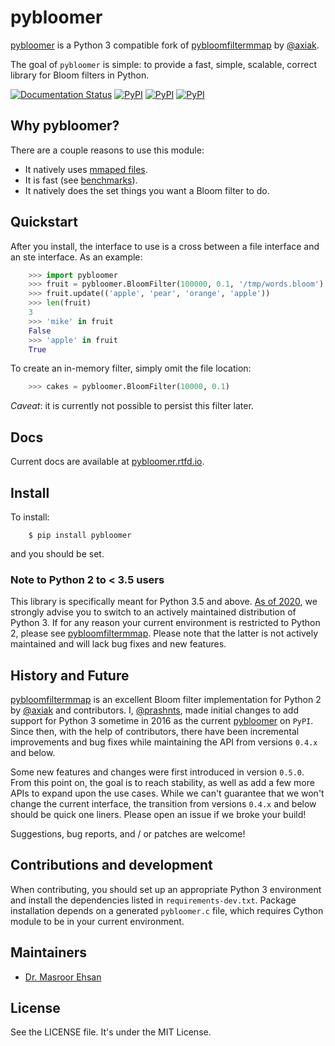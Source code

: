 # pybloomer

[pybloomer](https://github.com/masroore/pybloomer) is a Python 3 compatible fork of [pybloomfiltermmap](https://github.com/axiak/pybloomfiltermmap) by [@axiak](https://github.com/axiak).

The goal of `pybloomer` is simple: to provide a fast, simple, scalable, correct library for Bloom filters in Python.

[![Documentation Status](https://readthedocs.org/projects/pybloomer/badge/?version=latest)](https://pybloomer.readthedocs.io/en/latest/?badge=latest)
[![PyPI](https://img.shields.io/pypi/v/pybloomer.svg)](https://pypi.python.org/pypi/pybloomer)
[![PyPI](https://img.shields.io/pypi/dw/pybloomer.svg)](https://pypi.python.org/pypi/pybloomer)
[![PyPI](https://img.shields.io/pypi/pyversions/pybloomer.svg)](https://pypi.python.org/pypi/pybloomer)


## Why pybloomer?

There are a couple reasons to use this module:

* It natively uses [mmaped files](http://en.wikipedia.org/wiki/Mmap).
* It is fast (see [benchmarks](http://axiak.github.io/pybloomfiltermmap/#benchmarks)).
* It natively does the set things you want a Bloom filter to do.


## Quickstart

After you install, the interface to use is a cross between a file
interface and an ste interface. As an example:
```python
    >>> import pybloomer
    >>> fruit = pybloomer.BloomFilter(100000, 0.1, '/tmp/words.bloom')
    >>> fruit.update(('apple', 'pear', 'orange', 'apple'))
    >>> len(fruit)
    3
    >>> 'mike' in fruit
    False
    >>> 'apple' in fruit
    True
```

To create an in-memory filter, simply omit the file location:
```python
    >>> cakes = pybloomer.BloomFilter(10000, 0.1)
```
*Caveat*: it is currently not possible to persist this filter later.


## Docs

Current docs are available at [pybloomer.rtfd.io](https://pybloomer.readthedocs.io/en/latest).


## Install

To install:

```shell
    $ pip install pybloomer
```

and you should be set.

### Note to Python 2 to < 3.5 users

This library is specifically meant for Python 3.5 and above. [As of 2020](https://www.python.org/doc/sunset-python-2/), we strongly advise you to switch to an actively maintained distribution of Python 3. If for any reason your current environment is restricted to Python 2, please see [pybloomfiltermmap](https://github.com/axiak/pybloomfiltermmap). Please note that the latter is not actively maintained and will lack bug fixes and new features.


## History and Future

[pybloomfiltermmap](https://github.com/axiak/pybloomfiltermmap) is an excellent Bloom filter implementation for Python 2 by [@axiak](https://github.com/axiak) and contributors. I, [@prashnts](https://github.com/prashnts), made initial changes to add support for Python 3 sometime in 2016 as the current [pybloomer](https://pypi.org/project/pybloomer/) on `PyPI`. Since then, with the help of contributors, there have been incremental improvements and bug fixes while maintaining the API from versions `0.4.x` and below.

Some new features and changes were first introduced in version `0.5.0`. From this point on, the goal is to reach stability, as well as add a few more APIs to expand upon the use cases. While we can't guarantee that we won't change the current interface, the transition from versions `0.4.x` and below should be quick one liners. Please open an issue if we broke your build!

Suggestions, bug reports, and / or patches are welcome!


## Contributions and development

When contributing, you should set up an appropriate Python 3 environment and install the dependencies listed in `requirements-dev.txt`.
Package installation depends on a generated `pybloomer.c` file, which requires Cython module to be in your current environment.


## Maintainers

* [Dr. Masroor Ehsan](https://github.com/masroore)

## License

See the LICENSE file. It's under the MIT License.
